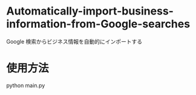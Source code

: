 # Automatically-import-business-information-from-Google-searches
Google 検索からビジネス情報を自動的にインポートする
# 使用方法
python main.py
